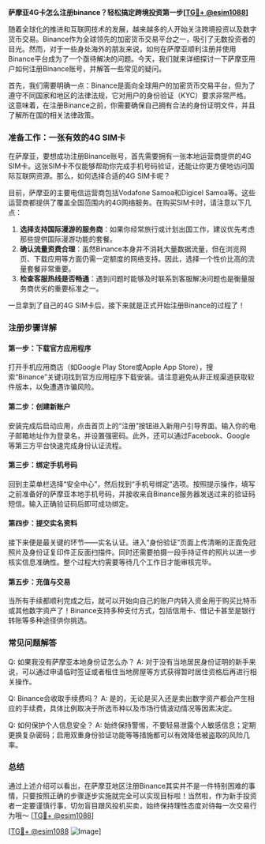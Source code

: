 **萨摩亚4G卡怎么注册binance？轻松搞定跨境投资第一步[[TG💪+ @esim1088](https://t.me/s/esim1088)]**

随着全球化的推进和互联网技术的发展，越来越多的人开始关注跨境投资以及数字货币交易。Binance作为全球领先的加密货币交易平台之一，吸引了无数投资者的目光。然而，对于一些身处海外的朋友来说，如何在萨摩亚顺利注册并使用Binance平台成为了一个亟待解决的问题。今天，我们就来详细探讨一下萨摩亚用户如何注册Binance账号，并解答一些常见的疑问。

首先，我们需要明确一点：Binance是面向全球用户的加密货币交易平台，但为了遵守不同国家和地区的法律法规，它对用户的身份验证（KYC）要求非常严格。这意味着，在注册Binance之前，你需要确保自己拥有合法的身份证明文件，并且了解所在国的相关法律政策。

### 准备工作：一张有效的4G SIM卡

在萨摩亚，要想成功注册Binance账号，首先需要拥有一张本地运营商提供的4G SIM卡。这张SIM卡不仅能够帮助你完成手机号码验证，还能让你更方便地访问国际互联网资源。那么，如何选择合适的4G SIM卡呢？

目前，萨摩亚的主要电信运营商包括Vodafone Samoa和Digicel Samoa等。这些运营商都提供了覆盖全国范围内的4G网络服务。在购买SIM卡时，请注意以下几点：

1. **选择支持国际漫游的服务商**：如果你经常旅行或计划出国工作，建议优先考虑那些提供国际漫游功能的套餐。
2. **确认流量资费合理**：虽然Binance本身并不消耗大量数据流量，但在浏览网页、下载应用等方面仍需一定额度的网络支持。因此，选择一个性价比高的流量套餐非常重要。
3. **检查客服热线是否畅通**：遇到问题时能够及时联系到客服解决问题也是衡量服务商优劣的重要标准之一。

一旦拿到了自己的4G SIM卡后，接下来就是正式开始注册Binance的过程了！

### 注册步骤详解

#### 第一步：下载官方应用程序
打开手机应用商店（如Google Play Store或Apple App Store），搜索“Binance”关键词找到官方应用程序下载安装。请注意避免从非正规渠道获取软件版本，以免遭遇诈骗风险。

#### 第二步：创建新账户
安装完成后启动应用，点击首页上的“注册”按钮进入新用户引导界面。输入你的电子邮箱地址作为登录名，并设置强密码。此外，还可以通过Facebook、Google等第三方平台快速完成身份认证流程。

#### 第三步：绑定手机号码
回到主菜单栏选择“安全中心”，然后找到“手机号绑定”选项。按照提示操作，填写之前准备好的萨摩亚本地手机号码，并接收来自Binance服务器发送过来的验证码短信。输入正确验证码后即可成功绑定。

#### 第四步：提交实名资料
接下来便是最关键的环节——实名认证。进入“身份验证”页面上传清晰的正面免冠照片及身份证复印件正反面扫描件。同时还需要拍摄一段手持证件的照片以进一步核实信息准确性。整个过程大约需要等待几个工作日才能审核完毕。

#### 第五步：充值与交易
当所有手续都顺利完成之后，就可以开始向自己的账户内转入资金用于购买比特币或其他数字资产了！Binance支持多种支付方式，包括信用卡、借记卡甚至是银行转账等多种途径供你挑选。

### 常见问题解答

Q: 如果我没有萨摩亚本地身份证怎么办？
A: 对于没有当地居民身份证明的新手来说，可以通过申请临时签证或者租住当地房屋等方式获得暂时居住资格后再进行相关操作。

Q: Binance会收取手续费吗？
A: 是的，无论是买入还是卖出数字资产都会产生相应的手续费，具体比例取决于所选币种以及市场行情波动情况等因素决定。

Q: 如何保护个人信息安全？
A: 始终保持警惕，不要轻易泄露个人敏感信息；定期更换复杂密码；启用双重身份验证功能等等措施都可以有效降低被盗取的风险几率。

### 总结

通过上述介绍可以看出，在萨摩亚地区注册Binance其实并不是一件特别困难的事情，只要按照正确的步骤逐步实施就完全可以实现目标啦！当然啦，作为新手投资者一定要谨慎行事，切勿盲目跟风投机买卖，始终保持理性态度对待每一次交易行为哦～ [[TG💪+ @esim1088](https://t.me/s/esim1088)]

[[TG💪+ @esim1088](https://t.me/s/esim1088) ![Image](https://i.postimg.cc/4NQfJmqS/Snipaste-2025-05-13-00-14-12.png)]